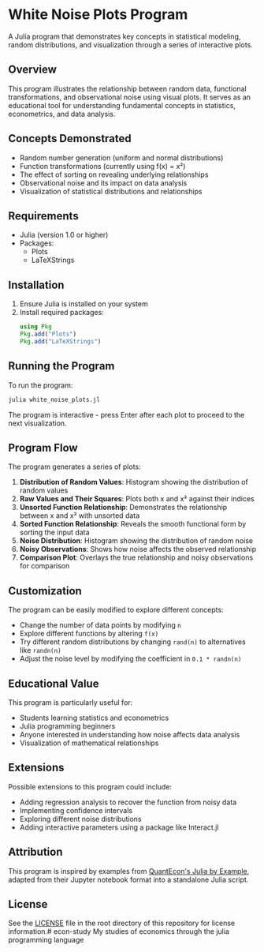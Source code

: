 # White Noise Plots Program

A Julia program that demonstrates key concepts in statistical modeling, random distributions, and visualization through a series of interactive plots.

## Overview

This program illustrates the relationship between random data, functional transformations, and observational noise using visual plots. It serves as an educational tool for understanding fundamental concepts in statistics, econometrics, and data analysis.

## Concepts Demonstrated

- Random number generation (uniform and normal distributions)
- Function transformations (currently using f(x) = x²)
- The effect of sorting on revealing underlying relationships
- Observational noise and its impact on data analysis
- Visualization of statistical distributions and relationships

## Requirements

- Julia (version 1.0 or higher)
- Packages:
  - Plots
  - LaTeXStrings

## Installation

1. Ensure Julia is installed on your system
2. Install required packages:
   ```julia
   using Pkg
   Pkg.add("Plots")
   Pkg.add("LaTeXStrings")
   ```

## Running the Program

To run the program:

```bash
julia white_noise_plots.jl
```

The program is interactive - press Enter after each plot to proceed to the next visualization.

## Program Flow

The program generates a series of plots:

1. **Distribution of Random Values**: Histogram showing the distribution of random values
2. **Raw Values and Their Squares**: Plots both x and x² against their indices
3. **Unsorted Function Relationship**: Demonstrates the relationship between x and x² with unsorted data
4. **Sorted Function Relationship**: Reveals the smooth functional form by sorting the input data
5. **Noise Distribution**: Histogram showing the distribution of random noise
6. **Noisy Observations**: Shows how noise affects the observed relationship
7. **Comparison Plot**: Overlays the true relationship and noisy observations for comparison

## Customization

The program can be easily modified to explore different concepts:

- Change the number of data points by modifying `n`
- Explore different functions by altering `f(x)`
- Try different random distributions by changing `rand(n)` to alternatives like `randn(n)`
- Adjust the noise level by modifying the coefficient in `0.1 * randn(n)`

## Educational Value

This program is particularly useful for:
- Students learning statistics and econometrics
- Julia programming beginners
- Anyone interested in understanding how noise affects data analysis
- Visualization of mathematical relationships

## Extensions

Possible extensions to this program could include:
- Adding regression analysis to recover the function from noisy data
- Implementing confidence intervals
- Exploring different noise distributions
- Adding interactive parameters using a package like Interact.jl

## Attribution

This program is inspired by examples from [QuantEcon's Julia by Example](https://julia.quantecon.org/getting_started_julia/julia_by_example.html), adapted from their Jupyter notebook format into a standalone Julia script.

## License

See the [LICENSE](./LICENSE) file in the root directory of this repository for license information.# econ-study
My studies of economics through the julia programming language
